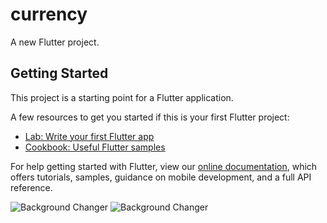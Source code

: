 # currency

A new Flutter project.

## Getting Started

This project is a starting point for a Flutter application.

A few resources to get you started if this is your first Flutter project:

- [Lab: Write your first Flutter app](https://flutter.dev/docs/get-started/codelab)
- [Cookbook: Useful Flutter samples](https://flutter.dev/docs/cookbook)

For help getting started with Flutter, view our
[online documentation](https://flutter.dev/docs), which offers tutorials,
samples, guidance on mobile development, and a full API reference.

![Background Changer](https://i.ibb.co/nfMjh2p/Screenshot-2020-03-28-at-10-03-36-PM.png)
![Background Changer](https://i.ibb.co/6nRV4s6/Screenshot-1585413042.png)

